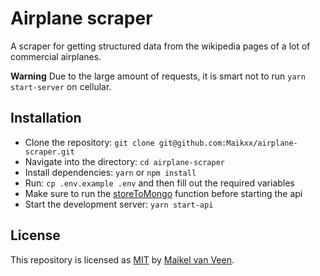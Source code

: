 # Airplane scraper

A scraper for getting structured data from the wikipedia pages of a lot of commercial airplanes.

**Warning**
Due to the large amount of requests, it is smart not to run `yarn start-server` on cellular.

## Installation

* Clone the repository: `git clone git@github.com:Maikxx/airplane-scraper.git`
* Navigate into the directory: `cd airplane-scraper`
* Install dependencies: `yarn` or `npm install`
* Run: `cp .env.example .env` and then fill out the required variables
* Make sure to run the [storeToMongo](./api/db/storeToMongo.ts) function before starting the api
* Start the development server: `yarn start-api`

## License

This repository is licensed as [MIT](LICENSE) by [Maikel van Veen](https://github.com/maikxx).